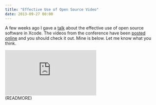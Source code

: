 ```yaml
---
title: "Effective Use of Open Source Video"
date: 2013-09-27 00:00
---
```


A few weeks ago I gave a [talk](/blog/getting-started-with-cocoapods) about the effective use of open source software in Xcode. The videos from the conference have been [posted online](http://vimeopro.com/360conferences/360idev-2013/video/75223577) and you should check it out. Mine is below. Let me know what you think.

<div class="embed-responsive embed-responsive-16by9"><iframe mozallowfullscreen="" allowfullscreen="" src="https://player.vimeo.com/video/75223577?portfolio_id=169707&amp;wmode=opaque" data-embed="true" webkitallowfullscreen="" style="border: 0px;" class="embed-responsive-item"></iframe></div>
(READMORE)

